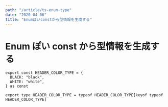 ```yaml
---
path: "/article/ts-enum-type"
date: "2020-04-06"
title: "Enumぽいconstから型情報を生成する"
---
```


# Enum ぽい const から型情報を生成する

```
export const HEADER_COLOR_TYPE = {
  BLACK: "black",
  WHITE: "white",
} as const

export type HEADER_COLOR_TYPE = typeof HEADER_COLOR_TYPE[keyof typeof HEADER_COLOR_TYPE]
```
